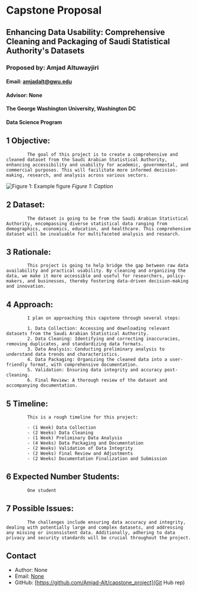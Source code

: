 
# Capstone Proposal
## Enhancing Data Usability: Comprehensive Cleaning and Packaging of Saudi Statistical Authority's Datasets
### Proposed by: Amjad Altuwayjiri
#### Email: amjadalt@gwu.edu
#### Advisor: None
#### The George Washington University, Washington DC  
#### Data Science Program


## 1 Objective:  
 
            The goal of this project is to create a comprehensive and cleaned dataset from the Saudi Arabian Statistical Authority, enhancing accessibility and usability for academic, governmental, and commercial purposes. This will facilitate more informed decision-making, research, and analysis across various sectors.
            

![Figure 1: Example figure](202401_1.png)
*Figure 1: Caption*

## 2 Dataset:  

            The dataset is going to be from the Saudi Arabian Statistical Authority, encompassing diverse statistical data ranging from demographics, economics, education, and healthcare. This comprehensive dataset will be invaluable for multifaceted analysis and research.
            

## 3 Rationale:  

            This project is going to help bridge the gap between raw data availability and practical usability. By cleaning and organizing the data, we make it more accessible and useful for researchers, policy-makers, and businesses, thereby fostering data-driven decision-making and innovation.
            

## 4 Approach:  

            I plan on approaching this capstone through several steps:

            1. Data Collection: Accessing and downloading relevant datasets from the Saudi Arabian Statistical Authority.
            2. Data Cleaning: Identifying and correcting inaccuracies, removing duplicates, and standardizing data formats.
            3. Data Analysis: Conducting preliminary analysis to understand data trends and characteristics.
            4. Data Packaging: Organizing the cleaned data into a user-friendly format, with comprehensive documentation.
            5. Validation: Ensuring data integrity and accuracy post-cleaning.
            6. Final Review: A thorough review of the dataset and accompanying documentation.
            

## 5 Timeline:  

            This is a rough timeline for this project:  

            - (1 Week) Data Collection
            - (2 Weeks) Data Cleaning 
            - (1 Week) Preliminary Data Analysis 
            - (4 Weeks) Data Packaging and Documentation
            - (2 Weeks) Validation of Data Integrity 
            - (2 Weeks) Final Review and Adjustments
            - (2 Weeks) Documentation Finalization and Submission
            

## 6 Expected Number Students:  

            One student
            

## 7 Possible Issues:  

            The challenges include ensuring data accuracy and integrity, dealing with potentially large and complex datasets, and addressing any missing or inconsistent data. Additionally, adhering to data privacy and security standards will be crucial throughout the project.
            


## Contact
- Author: None
- Email: [None](Eamil)
- GitHub: [https://github.com/Amjad-Alt/capstone_project](Git Hub rep)
